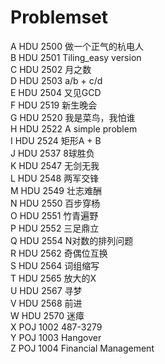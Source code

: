 # Problemset

A 	  HDU 2500 	做一个正气的杭电人  
B 	HDU 2501 	Tiling_easy version  
C 	HDU 2502 	月之数  
D 	HDU 2503 	a/b + c/d  
E 	HDU 2504 	又见GCD  
F 	HDU 2519 	新生晚会  
G 	HDU 2520 	我是菜鸟，我怕谁  
H 	HDU 2522 	A simple problem  
I 	HDU 2524 	矩形A + B  
J 	HDU 2537 	8球胜负  
K 	HDU 2547 	无剑无我  
L 	HDU 2548 	两军交锋  
M       HDU 2549 	壮志难酬  
N 	HDU 2550 	百步穿杨  
O 	HDU 2551 	竹青遍野  
P 	HDU 2552 	三足鼎立  
Q 	HDU 2554 	N对数的排列问题  
R 	HDU 2562 	奇偶位互换  
S 	HDU 2564 	词组缩写  
T 	HDU 2565 	放大的X  
U 	HDU 2567 	寻梦  
V 	HDU 2568 	前进  
W 	HDU 2570 	迷瘴  
X 	POJ 1002 	487-3279  
Y 	POJ 1003 	Hangover  
Z 	POJ 1004 	Financial Management   
